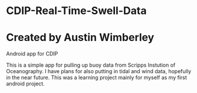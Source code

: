 # CDIP-Real-Time-Swell-Data
# Created by Austin Wimberley 
Android app for CDIP

This is a simple app for pulling up buoy data from Scripps Instution of Oceanography. I have plans for also putting in tidal and wind data, hopefully in the near future. This was a learning project mainly for myself as my first android project.

